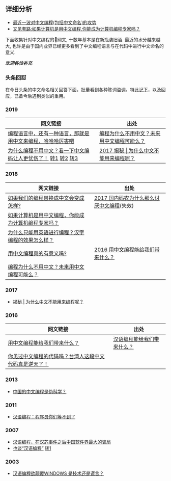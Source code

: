 ## 详细分析
- [最近一波对中文编程(包括中文命名)的攻势](https://zhuanlan.zhihu.com/p/40099718)
- [又见套路:如果计算机是用中文编程,你能成为计算机编程专家吗？](https://zhuanlan.zhihu.com/p/40611223)

下面收集针对中文编程的网文, 十数年基本是在新瓶装旧酒. 最近的水分越来越大, 也许是由于国内业界已经更多看到了中文编程语言与在代码中进行中文命名的意义.

***欢迎各位补充***
### 头条回怼

在今日头条的中文命名相关回答下面，批量看到各种陈词滥调。特此[记下](头条回怼.md)，以及回应，已备今后遇到类似的重用。

### 2019
| 网文链接 | 出处 |
| ------------- | ------------- |
| [编程语言中，还有一种语言，那就是用中文来编程，哈哈哈厉害吧](https://www.toutiao.com/a6700748018074780174/) | [编程为什么不用中文？未来用中文编程可能么？](https://www.toutiao.com/a6680298820351296014/)
| [为什么编程不用中文？看一下中文编码让人更忧伤了！](https://cloud.tencent.com/developer/news/394265) [转1](https://www.weibo.com/ttarticle/p/show?id=2309404338920430157053) [转2](https://kuaibao.qq.com/s/MEDIANEWSLIST?chlid=16412565) [转3](http://mini.eastday.com/a/190212171155288.html) | [2017 揭秘 \| 为什么中文不能用来编程呢？ ](https://www.sohu.com/a/207727131_100015376) |

### 2018

| 网文链接 | 出处 |
| ------------- | ------------- |
| [如果我们的编程替换成中文会变成怎样?](https://yq.aliyun.com/roundtable/120115/?spm=a2c4e.11154000.rtdmain.85.197037b0FDYre9&order=score&type=&p=4) | [2017 国内码农为什么那么讨厌中文编程](https://www.sohu.com/a/207727131_100015376)(失效) |
| [如果计算机是用中文编程，你能成为计算机编程专家吗？](https://www.toutiao.com/a6582150569895395843/) |
| [为什么只能用英语进行编程？汉字编程的效果怎么样？](http://www.androidchina.net/9257.html)
| [用中文编程真的有意义吗?](https://blog.csdn.net/jiadabin/article/details/80866303) | [2016 用中文编程能给我们带来什么？](http://www.techug.com/post/what-if-we-programming-with-chinese.html) 
| [编程为什么不用中文？未来用中文编程可能么？](https://blog.csdn.net/zwjweb/article/details/80709065)

### 2017 
- [ 揭秘 | 为什么中文不能用来编程呢？ ](https://www.sohu.com/a/207727131_100015376)

### 2016
| 网文链接 | 出处 |
| ------------- | ------------- |
| [用中文编程能给我们带来什么？](http://www.techug.com/post/what-if-we-programming-with-chinese.html) | [汉语编程能给我们带来什么？](https://blog.csdn.net/exiaoyin/article/details/52894434)
| [ 你见过中文编程的代码吗？台湾人这段中文代码真是逆天了！ ](https://yq.aliyun.com/articles/66621)

### 2013
- [ 中国的中文编程是伪科学？ ](http://www.admin10000.com/document/1486.html)

### 2011
- [汉语编程：程序员你们等不到了](http://developer.51cto.com/art/201107/274090.htm)

### 2007
- [汉语编程，在汉芯事件之后中国软件界最大的骗局](http://bbs.tianya.cn/post-free-1031084-1.shtml)
- [也谈“汉语编程”](https://blog.csdn.net/fuxi_man/article/details/1879013) [转1](http://www.voidcn.com/article/p-dbtubhnm-bht.html)

### 2003
- [汉语编程欲颠覆WINDOWS 是技术还是谎言？](http://tech.sina.com.cn/it/e/2003-08-06/1656217845.shtml)